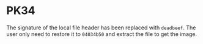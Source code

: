 # PK34
The signature of the local file header has been replaced with `deadbeef`.
The user only need to restore it to `04034b50` and extract the file to get the image.
